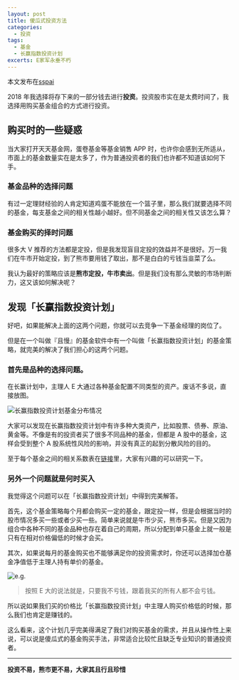 ```yaml
---
layout: post
title: 傻瓜式投资方法
categories: 
  - 投资
tags:
  - 基金
  - 长赢指数投资计划
excerts: E家军永垂不朽
---
```

本文发布在[sspai](https://sspai.com/post/52810)

2018 年我选择将存下来的一部分钱去进行**投资**。投资股市实在是太费时间了，我选择用购买基金组合的方式进行投资。

## 购买时的一些疑惑

当大家打开天天基金网，蛋卷基金等基金销售 APP 时，也许你会感到无所适从，市面上的基金数量实在是太多了，作为普通投资者的我们也许都不知道该如何下手。

### 基金品种的选择问题

有过一定理财经验的人肯定知道鸡蛋不能放在一个篮子里，那么我们就要选择不同的基金，每支基金之间的相关性越小越好。但不同基金之间的相关性又该怎么算？

### 基金购买的择时问题

很多大 V 推荐的方法都是定投，但是我发现盲目定投的效益并不是很好。万一我们在牛市开始定投，到了熊市要用钱了取出，那不是白白的亏钱当韭菜了么。

我认为最好的策略应该是**熊市定投，牛市卖出**。但是我们没有那么灵敏的市场判断力，这又该如何解决呢？

## 发现「长赢指数投资计划」

好吧，如果能解决上面的这两个问题，你就可以去竞争一下基金经理的岗位了。

但是在一个叫做『且慢』的基金软件中有一个叫做「长赢指数投资计划」的基金策略，就完美的解决了我们担心的这两个问题。

### 首先是品种的选择问题。

在长赢计划中，主理人 E 大通过各种基金配置不同类型的资产。废话不多说，直接放图。

![长赢指数投资计划基金分布情况](https://i.loli.net/2019/02/04/5c5715b43e552.png)

大家可以发现在长赢指数投资计划中有许多种大类资产，比如股票、债券、原油、黄金等。不像是有的投资者买了很多不同品种的基金，但都是 A 股中的基金，这样会受到整个 A 股系统性风险的影响，并没有真正的起到分散风险的目的。

至于每个基金之间的相关系数表在[链接](https://qieman.com/longwin/analyze?investType=E)里，大家有兴趣的可以研究一下。

### 另外一个问题就是何时买入

我觉得这个问题可以在「长赢指数投资计划」中得到完美解答。

首先，这个基金策略每个月都会购买一定的基金，跟定投一样，但是会根据当时的股市情况多买一些或者少买一些。简单来说就是牛市少买，熊市多买。但是又因为组合中各种不同的基金品种也存在着自己的周期，所以分配到单只基金上就一般是只有在相对价格偏低的时候才会买。

其次，如果说每月的基金购买也不能够满足你的投资需求时，你还可以选择加仓基金净值低于主理人持有单价的基金。

![e.g.](https://i.loli.net/2019/02/04/5c5728b1b0795.png)

> 按照 E 大的说法就是，只要我不亏钱，跟着我买的所有人都不会亏钱。

所以说如果我们买的价格比「长赢指数投资计划」中主理人购买价格低的时候，那么我们也肯定是赚钱的。

这么看来，这个计划几乎完美得满足了我们对购买基金的需求，并且从操作性上来说，可以说是傻瓜式的基金购买手法，非常适合比较忙且缺乏专业知识的普通投资者。

---
**投资不易，熊市更不易，大家其且行且珍惜**

